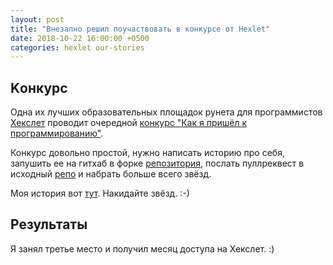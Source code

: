 ```yaml
---
layout: post
title: "Внезапно решил поучаствовать в конкурсе от Hexlet"
date: 2018-10-22 16:00:00 +0500
categories: hexlet our-stories
---
```


## Kонкурс

Одна их лучших образовательных площадок рунета для программистов [Хекслет](https://hexlet.io) проводит очередной [конкурс "Как я пришёл к программированию"](https://mystory.hexlet.io).

Конкурс довольно простой, нужно написать историю про себя, запушить ее на гитхаб в форке [репозитория](https://github.com/Hexlet/our-stories), послать пуллреквест в исходный [репо](https://github.com/Hexlet/our-stories) и набрать больше всего звёзд.

Моя история вот [тут](https://github.com/demshin/our-stories/blob/master/stories/demshin.md). Накидайте звёзд. :-)

## Результаты

Я занял третье место и получил месяц доступа на Хекслет. :)
